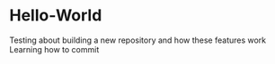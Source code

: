 # Hello-World
Testing about building a new repository and how these features work
Learning how to commit 
